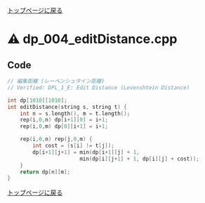 <!-- mathjax config similar to math.stackexchange -->
<script type="text/javascript"
  src="http://cdn.mathjax.org/mathjax/latest/MathJax.js?config=TeX-AMS-MML_HTMLorMML">
</script>
<script type="text/x-mathjax-config">
  MathJax.Hub.Config({
    TeX: { equationNumbers: { autoNumber: "AMS" }},
    tex2jax: {
      inlineMath: [ ['$','$'] ],
      processEscapes: true
    },
    "HTML-CSS": { matchFontHeight: false },
    displayAlign: "left",
    displayIndent: "2em"
  });
</script>

<script type="text/javascript" src="https://cdnjs.cloudflare.com/ajax/libs/jquery/3.4.1/jquery.min.js"></script>
<link rel="stylesheet" href="../css/copy-button.css" />
<script type="text/javascript" src="../js/balloons.js"></script>
<script type="text/javascript" src="../js/copy-button.js"></script>



[トップページに戻る](../index.html)

# :warning: dp\_004\_editDistance.cpp

## Code

```cpp
// 編集距離 (レーベンシュタイン距離)
// Verified: DPL_1_E: Edit Distance (Levenshtein Distance)

int dp[1010][1010];
int editDistance(string s, string t) {
    int n = s.length(), m = t.length();
    rep(i,0,n) dp[i+1][0] = i+1;
    rep(i,0,m) dp[0][i+1] = i+1;

    rep(i,0,n) rep(j,0,m) {
        int cost = (s[i] != t[j]);
        dp[i+1][j+1] = min(dp[i+1][j] + 1, 
                       min(dp[i][j+1] + 1, dp[i][j] + cost));
    }
    return dp[n][m];
}
```

[トップページに戻る](../index.html)
